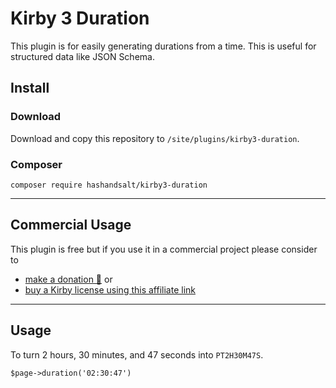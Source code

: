 # Kirby 3 Duration

This plugin is for easily generating durations from a time. This is useful for structured data like JSON Schema.

## Install

### Download

Download and copy this repository to `/site/plugins/kirby3-duration`.

### Composer

```
composer require hashandsalt/kirby3-duration
```

****

## Commercial Usage

This plugin is free but if you use it in a commercial project please consider to

- [make a donation 🍻](https://paypal.me/hashandsalt?locale.x=en_GB) or
- [buy a Kirby license using this affiliate link](https://a.paddle.com/v2/click/1129/36141?link=1170)

****


## Usage

To turn 2 hours, 30 minutes, and 47 seconds into `PT2H30M47S`.

```
$page->duration('02:30:47')
```
